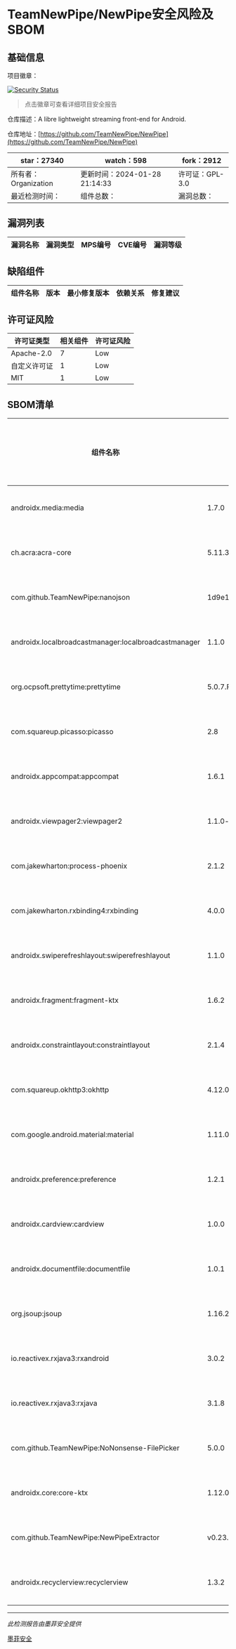 # TeamNewPipe/NewPipe安全风险及SBOM

## 基础信息

项目徽章：

[![Security Status](https://www.murphysec.com/platform3/v31/badge/1752029454050537472.svg)](https://www.murphysec.com/console/report/1691510343439634432/1752029454050537472)

> 点击徽章可查看详细项目安全报告

仓库描述：A libre lightweight streaming front-end for Android.

仓库地址：[https://github.com/TeamNewPipe/NewPipe](https://github.com/TeamNewPipe/NewPipe)

| star：27340 | watch：598 | fork：2912 |
| ----------- | -------------- | ------------ |
| 所有者：Organization | 更新时间：2024-01-28 21:14:33 | 许可证：GPL-3.0 |
| 最近检测时间： | 组件总数： | 漏洞总数： |




## 漏洞列表

| 漏洞名称 | 漏洞类型 | MPS编号 | CVE编号 | 漏洞等级 |
| ------- | ------ | ------- | ------ | ----- |





## 缺陷组件

| 组件名称 | 版本 | 最小修复版本 | 依赖关系 | 修复建议 |
| -------- | ---- | ------------ | -------- | -------- |





## 许可证风险

| 许可证类型 | 相关组件 | 许可证风险 |
| ---------- | -------- | ---------- |
|Apache-2.0|7|Low|
|自定义许可证|1|Low|
|MIT|1|Low|




## SBOM清单

| 组件名称 | 组件版本 | 是否直接依赖 | 仓库 |
| -------- | -------- | ------------ | ---- |
|androidx.media:media|1.7.0|直接依赖|maven|
|ch.acra:acra-core|5.11.3|直接依赖|maven|
|com.github.TeamNewPipe:nanojson|1d9e1aea9049fc9f85e68b43ba39fe7be1c1f751|直接依赖|maven|
|androidx.localbroadcastmanager:localbroadcastmanager|1.1.0|直接依赖|maven|
|org.ocpsoft.prettytime:prettytime|5.0.7.Final|直接依赖|maven|
|com.squareup.picasso:picasso|2.8|直接依赖|maven|
|androidx.appcompat:appcompat|1.6.1|直接依赖|maven|
|androidx.viewpager2:viewpager2|1.1.0-beta02|直接依赖|maven|
|com.jakewharton:process-phoenix|2.1.2|直接依赖|maven|
|com.jakewharton.rxbinding4:rxbinding|4.0.0|直接依赖|maven|
|androidx.swiperefreshlayout:swiperefreshlayout|1.1.0|直接依赖|maven|
|androidx.fragment:fragment-ktx|1.6.2|直接依赖|maven|
|androidx.constraintlayout:constraintlayout|2.1.4|直接依赖|maven|
|com.squareup.okhttp3:okhttp|4.12.0|直接依赖|maven|
|com.google.android.material:material|1.11.0|直接依赖|maven|
|androidx.preference:preference|1.2.1|直接依赖|maven|
|androidx.cardview:cardview|1.0.0|直接依赖|maven|
|androidx.documentfile:documentfile|1.0.1|直接依赖|maven|
|org.jsoup:jsoup|1.16.2|直接依赖|maven|
|io.reactivex.rxjava3:rxandroid|3.0.2|直接依赖|maven|
|io.reactivex.rxjava3:rxjava|3.1.8|直接依赖|maven|
|com.github.TeamNewPipe:NoNonsense-FilePicker|5.0.0|直接依赖|maven|
|androidx.core:core-ktx|1.12.0|直接依赖|maven|
|com.github.TeamNewPipe:NewPipeExtractor|v0.23.1|直接依赖|maven|
|androidx.recyclerview:recyclerview|1.3.2|直接依赖|maven|


------

*此检测报告由墨菲安全提供*

[墨菲安全](www.murphysec.com)